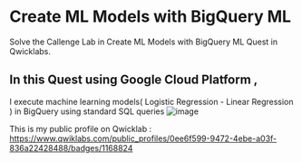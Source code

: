 # Create ML Models with BigQuery ML

Solve the Callenge Lab in Create ML Models with BigQuery ML Quest in Qwicklabs.

## In this Quest using Google Cloud Platform , 
 I execute machine learning models( Logistic Regression - Linear Regression ) in BigQuery using standard SQL queries
![image](https://user-images.githubusercontent.com/48545560/133470460-324c3441-a6d5-461c-a033-b1763bfe01b0.png)

This is my public profile on Qwicklab : 
https://www.qwiklabs.com/public_profiles/0ee6f599-9472-4ebe-a03f-836a22428488/badges/1168824
